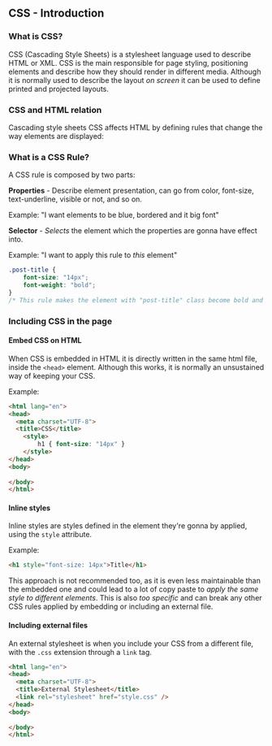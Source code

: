 ## CSS - Introduction

### What is CSS?

CSS (Cascading Style Sheets) is a stylesheet language used to describe HTML or XML. CSS is the main responsible for page styling, positioning elements and describe how they should render in different media. Although it is normally used to describe the layout *on screen* it can be used to define printed and projected layouts.

### CSS and HTML relation

Cascading style sheets CSS affects HTML by defining rules that change the way elements are displayed:

### What is a CSS Rule?

A CSS rule is composed by two parts:

**Properties** - Describe element presentation, can go from color, font-size, text-underline, visible or not, and so on.

Example: "I want elements to be blue, bordered and it big font"

**Selector** - *Selects* the element which the properties are gonna have effect into.

Example: "I want to apply this rule to *this* element"

```css
.post-title {
    font-size: "14px";
    font-weight: "bold";
}
/* This rule makes the element with "post-title" class become bold and with 14px font. */
```

### Including CSS in the page

#### Embed CSS on HTML 

When CSS is embedded in HTML it is directly written in the same html file, inside the `<head>` element. Although this works, it is normally an unsustained way of keeping your CSS.

Example:
```html
<html lang="en">
<head>
  <meta charset="UTF-8">
  <title>CSS</title>
    <style>
        h1 { font-size: "14px" }
    </style>
</head>
<body>
  
</body>
</html>
```

#### Inline styles

Inline styles are styles defined in the element they're gonna by applied, using the `style` attribute. 

Example:
```html
<h1 style="font-size: 14px">Title</h1>
```

This approach is not recommended too, as it is even less maintainable than the embedded one and could lead to a lot of copy paste to *apply the same style to different elements*. This is also *too specific* and can break any other CSS rules applied by embedding or including an external file.

#### Including external files

An external stylesheet is when you include your CSS from a different file, with the `.css` extension through a `link` tag.

```html
<html lang="en">
<head>
  <meta charset="UTF-8">
  <title>External Stylesheet</title>
  <link rel="stylesheet" href="style.css" />
</head>
<body>
  
</body>
</html>
```

